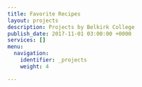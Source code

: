 ```yaml
---
title: Favorite Recipes
layout: projects
description: Projects by Belkirk College
publish_date: 2017-11-01 03:00:00 +0000
services: []
menu:
  navigation:
    identifier: _projects
    weight: 4

---
```

